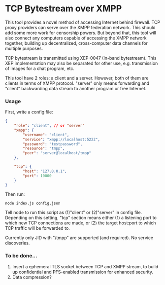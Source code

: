 TCP Bytestream over XMPP
====================

This tool provides a novel method of accessing Internet behind firewall. TCP
proxy providers can serve over the XMPP federation network. This should add
some more work for censorship powers. But beyond that, this tool will also
connect any computers capable of accessing the XMPP network together, building
up decentralized, cross-computer data channels for multiple purposes.

TCP bytestream is transmitted using XEP-0047 (In-band bytestream). This XEP
implementation may also be separated for other use, e.g. transmission of images
for a chat program, etc.

This tool have 2 roles: a client and a server. However, both of them are
clients in terms of XMPP protocol. "server" only means forwarding and "client"
backwarding data stream to another program or free Internet.

###  Usage

First, write a config file:

```json
{
    "role": "client", // or "server"
    "xmpp": {
        "username": "client",
        "service": "xmpp://localhost:5222",
        "password": "testpassword",
        "resource": "tmpp",
        "peer": "server@localhost/tmpp"
    },

    "tcp": {
        "host": "127.0.0.1",
        "port": 10000
    }
}
```

Then run:

`node index.js config.json`

Tell node to run this script as (1)"client" or (2)"server" in config file.
Depending on this setting, "tcp" section means either (1) a listening port to
which new TCP connections are made, or (2) the target host:port to which TCP
traffic will be forwarded to.

Currently only JID with "/tmpp" are supported (and required). No service
discoveries.

### To be done...

1. Insert a ephemeral TLS socket between TCP and XMPP stream, to build up
confidential and PFS-enabled transmission for enhanced security.
2. Data compression?
